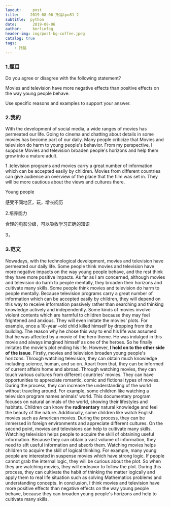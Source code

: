 ```yaml
---
layout:     post
title:     2019-08-06-托福tpo51 2
subtitle:  python
date:       2019-08-06
author:     berlinfog
header-img: img/post-bg-coffee.jpeg
catalog: true
tags:
    - 托福
---
```


### 1.题目

Do you agree or disagree with the following statement?

Movies and television have more negative effects than positive effects on the way young people behave. 

Use specific reasons and examples to support your answer.  

### 2.我的

With the development of social media, a wide ranges of  movies has permeated our life. Going to cinema and chatting about details in some movies has become part of our daily. Many people criticize that Movies and television do harm to young people's behavior. From my perspective, I suppose Movies and television broaden people's horizons and help them grow into a mature adult. 

1 .television programs and movies  carry a great number of information which can be accepted easily by children. Movies from different countries can give audience an overview of the place that the film was set in. They will be more cautious about the views and cultures there.

Young people

感受不同地区，玩，增长阅历

2.培养能力

合理的电影分级，可以吸收学习正确的知识

3，



### 3.范文

Nowadays, with the technological development, movies and television have permeated our daily life. Some people think movies and television have more negative impacts on the way young people behave, and the rest think they have more positive impacts. As far as I am concerned, although movies and television do harm to people mentally, they broaden their horizons and cultivate many skills.
Some people think movies and television do harm to people mentally. Because television programs carry a great number of information which can be accepted easily by children, they will depend on this way to receive information passively rather than searching and thinking knowledge actively and independently. Some kinds of movies involve violent contents which are harmful to children because they may feel frightened and anxious. They will even imitate the movies\' plots. For example, once a 10-year –old child killed himself by dropping from the building. The reason why he chose this way to end his life was assumed that he was affected by a movie of the hero theme. He was indulged in this movie and always imagined himself as one of the heroes. So he finally imitates the movie\'s plot ending his life. However, <b>I hold on to the other side of the issue</b>.
Firstly, movies and television broaden young people\'s horizons. Through watching television, they can obtain much knowledge including science, human, and so on. Apart from that, they can be informed of current affairs home and abroad. Through watching movies, they can touch various cultures from different countries\' movies. They can have opportunities to appreciate romantic, comic and fictional types of movies. During the process, they can increase the understanding of the world without traveling around. For example, some children like watching a television program names animals\' world. This documentary program focuses on natural animals of the world, showing their lifestyles and habitats. Children can know the <b>rudimentary</b> natural knowledge and feel the beauty of the nature. Additionally, some children like watch English movies such as American movies. During the process, they can be immersed in foreign environments and appreciate different cultures.
On the second point, movies and televisions can help to cultivate many skills. Watching television helps people to acquire the skill of obtaining useful information. Because they can obtain a vast volume of information, they need to sift useful information and absorb them. Watching movies helps children to acquire the skill of logical thinking. For example, many young people are interested in suspense movies which have strong logic. If people cannot grab the internal logic, they will be curious about the plot. So when they are watching movies, they will endeavor to follow the plot. During this process, they can cultivate the habit of thinking the matter logically and apply them to real life situation such as solving Mathematics problems and understanding concepts.
In conclusion, I think movies and television have more positive effects than negative effects on the way young people behave, because they can broaden young people\'s horizons and help to cultivate many skills.
